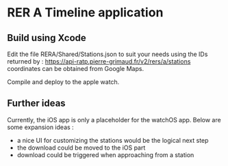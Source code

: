 # RER A Timeline application
## Build using Xcode
Edit the file RERA/Shared/Stations.json to suit your needs using the IDs returned by : https://api-ratp.pierre-grimaud.fr/v2/rers/a/stations coordinates can be obtained from Google Maps.

Compile and deploy to the apple watch.

## Further ideas
Currently, the iOS app is only a placeholder for the watchOS app. Below are some expansion ideas :
- a nice UI for customizing the stations would be the logical next step
- the download could be moved to the iOS part
- download could be triggered when approaching from a station
